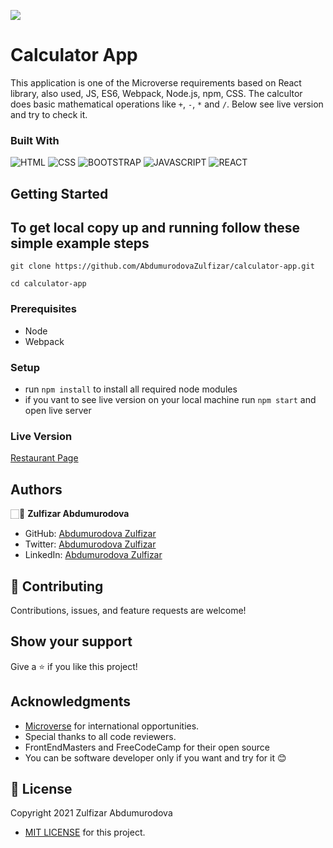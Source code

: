 ![](https://img.shields.io/badge/Microverse-blueviolet) 
# Calculator App

This application is one of the Microverse requirements based on React library, also used, JS, ES6, Webpack, Node.js, npm, CSS. The calcultor does basic mathematical operations like `+`, `-`, `*` and `/`. Below see live version and try to check it.


### Built With

![HTML](https://img.shields.io/badge/html5%20-%23E34F26.svg?&style=for-the-badge&logo=html5&logoColor=white)
![CSS](https://img.shields.io/badge/css3%20-%231572B6.svg?&style=for-the-badge&logo=css3&logoColor=white)
![BOOTSTRAP](https://img.shields.io/badge/bootstrap%20-%23563D7C.svg?&style=for-the-badge&logo=bootstrap&logoColor=white) 
![JAVASCRIPT](https://img.shields.io/badge/javascript%20-%23323330.svg?&style=for-the-badge&logo=javascript&logoColor=%23F7DF1E")
![REACT](https://img.shields.io/badge/react%20-%23E34F26.svg?&style=for-the-badge&logo=react&logoColor=white)

## Getting Started

## To get local copy up and running follow these simple example steps

```
git clone https://github.com/AbdumurodovaZulfizar/calculator-app.git
```

```
cd calculator-app
```
### Prerequisites

- Node
- Webpack

### Setup
- run `npm install` to install all required node modules
- if you vant to see live version on your local machine run `npm start` and open live server

### Live Version

[Restaurant Page](https://calculator-app-zulfizar.herokuapp.com/)

## Authors

🏻‍💼 **Zulfizar Abdumurodova**

- GitHub: [Abdumurodova Zulfizar](https://github.com/AbdumurodovaZulfizar) 
- Twitter: [Abdumurodova Zulfizar](https://twitter.com/Zulfiza70357085)
- LinkedIn: [Abdumurodova Zulfizar](https://www.linkedin.com/in/zulfizar-abdumurodova-a61527206/) 


## 🤝 Contributing

Contributions, issues, and feature requests are welcome!


## Show your support

Give a ⭐️ if you like this project!

## Acknowledgments

- [Microverse](https://www.microverse.org/) for international opportunities.
- Special thanks to all code reviewers.
- FrontEndMasters and FreeCodeCamp for their open source
- You can be software developer only if you want and try for it 😊

## 📝 License

Copyright 2021 Zulfizar Abdumurodova
- [MIT LICENSE](https://github.com/AbdumurodovaZulfizar/NestOne-Traditional-Restaurant/blob/build_webpage/LICENSE) for this project.
